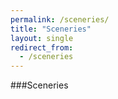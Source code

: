 ```yaml
---
permalink: /sceneries/
title: "Sceneries"
layout: single
redirect_from:
  - /sceneries
---
```


###Sceneries
